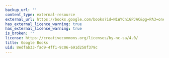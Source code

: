 ```yaml
---
backup_url: ''
content_type: external-resource
external_url: https://books.google.com/books?id=N1WYCn1GPJAC&pg=PA3=onepage#v=onepage&q&f=false
has_external_licence_warning: true
has_external_license_warning: true
is_broken: ''
license: https://creativecommons.org/licenses/by-nc-sa/4.0/
title: Google Books
uid: 8edfab33-fad9-4ff1-9c06-691d258f379c
---
```

